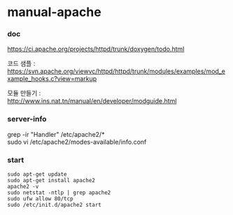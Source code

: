 # manual-apache

### doc
https://ci.apache.org/projects/httpd/trunk/doxygen/todo.html   

코드 샘플 :   
https://svn.apache.org/viewvc/httpd/httpd/trunk/modules/examples/mod_example_hooks.c?view=markup   

모듈 만들기 :   
http://www.ins.nat.tn/manual/en/developer/modguide.html   

### server-info
grep -ir "Handler" /etc/apache2/*   
sudo vi /etc/apache2/modes-available/info.conf

### start
```
sudo apt-get update
sudo apt-get install apache2
apache2 -v
sudo netstat -ntlp | grep apache2
sudo ufw allow 80/tcp
sudo /etc/init.d/apache2 start
```
